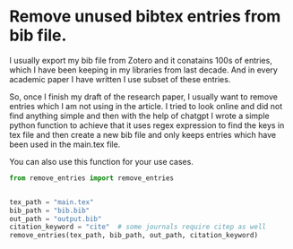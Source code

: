# Remove unused bibtex entries from bib file. 

I usually export my bib file from Zotero and it conatains 100s of entries, which I have been keeping in my libraries from last decade. And in every academic paper I have written I use subset of these entries. 

So, once I finish my draft of the research paper, I usually want to remove entries which I am not using in the article. I tried to look online and did not find anything simple and then with the help of chatgpt I wrote a simple python function to achieve that it uses regex expression to find the keys in tex file and then create a new bib file and only keeps entries which have been used in the main.tex file.  

You can also use this function for your use cases. 


```python
from remove_entries import remove_entries


tex_path = "main.tex"
bib_path = "bib.bib"
out_path = "output.bib"
citation_keyword = "cite"  # some journals require citep as well
remove_entries(tex_path, bib_path, out_path, citation_keyword)
```
